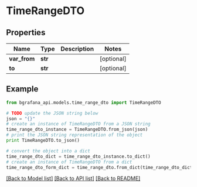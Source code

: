 # TimeRangeDTO


## Properties
Name | Type | Description | Notes
------------ | ------------- | ------------- | -------------
**var_from** | **str** |  | [optional] 
**to** | **str** |  | [optional] 

## Example

```python
from bgrafana_api.models.time_range_dto import TimeRangeDTO

# TODO update the JSON string below
json = "{}"
# create an instance of TimeRangeDTO from a JSON string
time_range_dto_instance = TimeRangeDTO.from_json(json)
# print the JSON string representation of the object
print TimeRangeDTO.to_json()

# convert the object into a dict
time_range_dto_dict = time_range_dto_instance.to_dict()
# create an instance of TimeRangeDTO from a dict
time_range_dto_form_dict = time_range_dto.from_dict(time_range_dto_dict)
```
[[Back to Model list]](../README.md#documentation-for-models) [[Back to API list]](../README.md#documentation-for-api-endpoints) [[Back to README]](../README.md)


